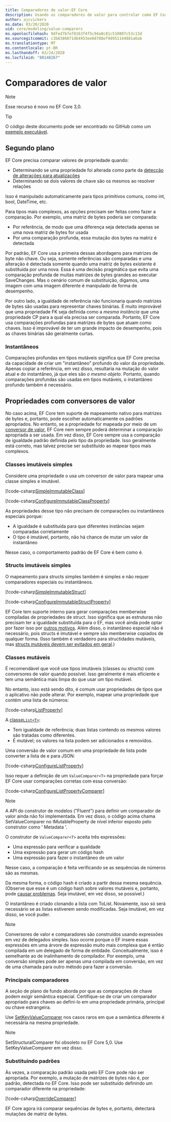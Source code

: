 ```yaml
---
title: Comparadores de valor-EF Core
description: Usando os comparadores de valor para controlar como EF Core compara valores de propriedade
author: ajcvickers
ms.date: 03/20/2020
uid: core/modeling/value-comparers
ms.openlocfilehash: 9dfed7b7ef8163f4f5c94a0c81c510807c53c13d
ms.sourcegitcommit: c3b8386071d64953ee68788ef9d951144881a6ab
ms.translationtype: MT
ms.contentlocale: pt-BR
ms.lasthandoff: 03/24/2020
ms.locfileid: "80148267"
---
```

# <a name="value-comparers"></a>Comparadores de valor

> [!NOTE]  
> Esse recurso é novo no EF Core 3,0.

> [!TIP]  
> O código deste documento pode ser encontrado no GitHub como um [exemplo executável](https://github.com/dotnet/EntityFramework.Docs/tree/master/samples/core/Modeling/ValueConversions/).

## <a name="background"></a>Segundo plano

EF Core precisa comparar valores de propriedade quando:

* Determinando se uma propriedade foi alterada como parte da [detecção de alterações para atualizações](xref:core/saving/basic)
* Determinando se dois valores de chave são os mesmos ao resolver relações 

Isso é manipulado automaticamente para tipos primitivos comuns, como int, bool, DateTime, etc.

Para tipos mais complexos, as opções precisam ser feitas como fazer a comparação.
Por exemplo, uma matriz de bytes poderia ser comparada:

* Por referência, de modo que uma diferença seja detectada apenas se uma nova matriz de bytes for usada
* Por uma comparação profunda, essa mutação dos bytes na matriz é detectada

Por padrão, EF Core usa a primeira dessas abordagens para matrizes de byte não chave.
Ou seja, somente referências são comparadas e uma alteração é detectada somente quando uma matriz de bytes existente é substituída por uma nova.
Essa é uma decisão pragmática que evita uma comparação profunda de muitas matrizes de bytes grandes ao executar SaveChanges.
Mas o cenário comum de substituição, digamos, uma imagem com uma imagem diferente é manipulado de forma de desempenho.

Por outro lado, a igualdade de referência não funcionaria quando matrizes de bytes são usadas para representar chaves binárias.
É muito improvável que uma propriedade FK seja definida como a _mesma instância_ que uma propriedade CP para a qual ela precisa ser comparada.
Portanto, EF Core usa comparações profundas para matrizes de bytes que atuam como chaves.
Isso é improvável de ter um grande impacto de desempenho, pois as chaves binárias são geralmente curtas.

### <a name="snapshots"></a>Instantâneos

Comparações profundas em tipos mutáveis significa que EF Core precisa da capacidade de criar um "instantâneo" profundo do valor da propriedade.
Apenas copiar a referência, em vez disso, resultaria na mutação do valor atual e do instantâneo, já que eles são _o mesmo objeto_.
Portanto, quando comparações profundas são usadas em tipos mutáveis, o instantâneo profundo também é necessário.

## <a name="properties-with-value-converters"></a>Propriedades com conversores de valor

No caso acima, EF Core tem suporte de mapeamento nativo para matrizes de bytes e, portanto, pode escolher automaticamente os padrões apropriados.
No entanto, se a propriedade for mapeada por meio de um [conversor de valor](xref:core/modeling/value-conversions), EF Core nem sempre poderá determinar a comparação apropriada a ser usada.
Em vez disso, EF Core sempre usa a comparação de igualdade padrão definida pelo tipo da propriedade.
Isso geralmente está correto, mas talvez precise ser substituído ao mapear tipos mais complexos.

### <a name="simple-immutable-classes"></a>Classes imutáveis simples

Considere uma propriedade o usa um conversor de valor para mapear uma classe simples e imutável.

[!code-csharp[SimpleImmutableClass](../../../samples/core/Modeling/ValueConversions/MappingImmutableClassProperty.cs?name=SimpleImmutableClass)]

[!code-csharp[ConfigureImmutableClassProperty](../../../samples/core/Modeling/ValueConversions/MappingImmutableClassProperty.cs?name=ConfigureImmutableClassProperty)]

As propriedades desse tipo não precisam de comparações ou instantâneos especiais porque:
* A igualdade é substituída para que diferentes instâncias sejam comparadas corretamente
* O tipo é imutável, portanto, não há chance de mutar um valor de instantâneo

Nesse caso, o comportamento padrão de EF Core é bem como é.

### <a name="simple-immutable-structs"></a>Structs imutáveis simples

O mapeamento para structs simples também é simples e não requer comparadores especiais ou instantâneos.

[!code-csharp[SimpleImmutableStruct](../../../samples/core/Modeling/ValueConversions/MappingImmutableStructProperty.cs?name=SimpleImmutableStruct)]

[!code-csharp[ConfigureImmutableStructProperty](../../../samples/core/Modeling/ValueConversions/MappingImmutableStructProperty.cs?name=ConfigureImmutableStructProperty)]

EF Core tem suporte interno para gerar comparações memberwise compiladas de propriedades de struct.
Isso significa que as estruturas não precisam ter a igualdade substituída para o EF, mas você ainda pode optar por fazer isso por [outros motivos](/dotnet/csharp/programming-guide/statements-expressions-operators/how-to-define-value-equality-for-a-type).
Além disso, o instantâneo especial não é necessário, pois structs é imutável e sempre são memberwise copiados de qualquer forma.
(Isso também é verdadeiro para structidades mutáveis, mas [structs mutáveis devem ser evitados em geral](/dotnet/csharp/write-safe-efficient-code).)

### <a name="mutable-classes"></a>Classes mutáveis

É recomendável que você use tipos imutáveis (classes ou structs) com conversores de valor quando possível.
Isso geralmente é mais eficiente e tem uma semântica mais limpa do que usar um tipo mutável.

No entanto, isso está sendo dito, é comum usar propriedades de tipos que o aplicativo não pode alterar.
Por exemplo, mapear uma propriedade que contém uma lista de números: 

[!code-csharp[ListProperty](../../../samples/core/Modeling/ValueConversions/MappingListProperty.cs?name=ListProperty)]

A [classe`List<T>`](/dotnet/api/system.collections.generic.list-1?view=netstandard-2.1):
* Tem igualdade de referência; duas listas contendo os mesmos valores são tratadas como diferentes.
* É mutável; os valores na lista podem ser adicionados e removidos.

Uma conversão de valor comum em uma propriedade de lista pode converter a lista de e para JSON:

[!code-csharp[ConfigureListProperty](../../../samples/core/Modeling/ValueConversions/MappingListProperty.cs?name=ConfigureListProperty)]

Isso requer a definição de um `ValueComparer<T>` na propriedade para forçar EF Core usar comparações corretas com essa conversão:

[!code-csharp[ConfigureListPropertyComparer](../../../samples/core/Modeling/ValueConversions/MappingListProperty.cs?name=ConfigureListPropertyComparer)]

> [!NOTE]  
> A API do construtor de modelos ("Fluent") para definir um comparador de valor ainda não foi implementada.
> Em vez disso, o código acima chama SetValueComparer no IMutableProperty de nível inferior exposto pelo construtor como ' Metadata '.

O construtor de `ValueComparer<T>` aceita três expressões:
* Uma expressão para verificar a qualidade
* Uma expressão para gerar um código hash
* Uma expressão para fazer o instantâneo de um valor  

Nesse caso, a comparação é feita verificando se as sequências de números são as mesmas.

Da mesma forma, o código hash é criado a partir dessa mesma sequência.
(Observe que esse é um código hash sobre valores mutáveis e, portanto, pode [causar problemas](https://ericlippert.com/2011/02/28/guidelines-and-rules-for-gethashcode/).
Seja imutável, em vez disso, se possível.)

O instantâneo é criado clonando a lista com ToList.
Novamente, isso só será necessário se as listas estiverem sendo modificadas.
Seja imutável, em vez disso, se você puder. 

> [!NOTE]  
> Conversores de valor e comparadores são construídos usando expressões em vez de delegados simples.
> Isso ocorre porque o EF insere essas expressões em uma árvore de expressão muito mais complexa que é então compilada em um delegado de forma de entidade.
> Conceitualmente, isso é semelhante ao de inalinhamento de compilador.
> Por exemplo, uma conversão simples pode ser apenas uma compilada em conversão, em vez de uma chamada para outro método para fazer a conversão.    

### <a name="key-comparers"></a>Principais comparadores

A seção de plano de fundo aborda por que as comparações de chave podem exigir semântica especial.
Certifique-se de criar um comparador apropriado para chaves ao defini-lo em uma propriedade primária, principal ou chave estrangeira.

Use [SetKeyValueComparer](/dotnet/api/microsoft.entityframeworkcore.mutablepropertyextensions.setkeyvaluecomparer?view=efcore-3.1) nos casos raros em que a semântica diferente é necessária na mesma propriedade.

> [!NOTE]  
> SetStructuralComparer foi obsoleto no EF Core 5,0.
> Use SetKeyValueComparer em vez disso.

### <a name="overriding-defaults"></a>Substituindo padrões

Às vezes, a comparação padrão usada pelo EF Core pode não ser apropriada.
Por exemplo, a mutação de matrizes de bytes não é, por padrão, detectada no EF Core.
Isso pode ser substituído definindo um comparador diferente na propriedade: 

[!code-csharp[OverrideComparer](../../../samples/core/Modeling/ValueConversions/OverridingByteArrayComparisons.cs?name=OverrideComparer)]

EF Core agora irá comparar sequências de bytes e, portanto, detectará mutações de matriz de bytes.
